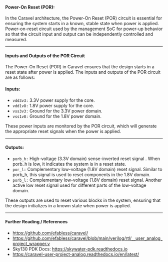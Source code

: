 #### Power-On Reset (POR):
In the Caravel architecture, the Power-On Reset (POR) circuit is essential for ensuring the system starts in a known, stable state when power is applied. Power-on-reset circuit used by the management SoC for power-up behavior so that the circuit input and output can be independently controlled and measured.

------------------------------

#### Inputs and Outputs of the POR Circuit

The Power-On Reset (POR) in Caravel ensures that the design starts in a reset state after power is applied. The inputs and outputs of the POR circuit are as follows:

#### Inputs:
* `vdd3v3:` 3.3V power supply for the core.
* `vdd1v8:` 1.8V power supply for the core.
* `vss3v3:` Ground for the 3.3V power domain.
* `vss1v8:` Ground for the 1.8V power domain.

These power inputs are monitored by the POR circuit, which will generate the appropriate reset signals when the power is applied.

------------------------------------------
#### Outputs:
* `porb_h:`  High-voltage (3.3V domain) sense-inverted reset signal . When porb_h is low, it indicates the system is in a reset state.
* `por_l:` Complementary low-voltage (1.8V domain) reset signal. Similar to porb_h, this signal is used to reset components in the 1.8V domain.
* `porb_l:` Complementary low-voltage (1.8V domain) reset signal. Another active low reset signal used for different parts of the low-voltage domain.

These outputs are used to reset various blocks in the system, ensuring that the design initializes in a known state when power is applied.

-------------------

#### Further Reading / References
* https://github.com/efabless/caravel/
* https://github.com/efabless/caravel/blob/main/verilog/rtl/__user_analog_project_wrapper.v
* Sky130 PDK Docs: https://skywater-pdk.readthedocs.io
* https://caravel-user-project-analog.readthedocs.io/en/latest/


